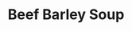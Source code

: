 ---
layout: ../../layouts/RecipeLayout.astro
title: Beef Barley Soup
image: /recipes/images/beefbarley.png
difficulty: 2/5
prepTime: 20 minutes
cookTime: 60 minutes
servings: 6
ingredients:
- London Broil/Chuck Roast (1-2 lbs, 1/2 in cubes)
- Olive Oil (3 tbsp)
- Carrots (3, chopped)
- Celery (2 stalks, chopped)
- Onion (1, minced)
- Tomato Paste (3 tbsp)
- Garlic (4 cloves, minced)
- Chicken/Beef Broth (64 oz)
- Soy Sauce (1 tbsp)
- Worcestershire Sauce (2 tsp)
- Rosemary (2 tsp fresh / 1/2 tsp dried, minced)
- Thyme (2 tsp fresh / 1/2 tsp dried, minced)
- Pearl Barley (2/3 cup)
- Potatoes (3-4, bite-size pieces)
- Parsley (fresh, to garnish)

steps:
- Heat 1 tbsp olive oil in large pot over medium-high heat. Season the meat with pepper and add it to the hot pan (adding salt will draw out moisture, leading to it steaming instead of browning)
- Sear until golden brown on all sides, and set aside with juices in a bowl. Add 1 tbsp olive oil to the pot, and add the carrots, celery, and onions. Saute 3 minutes.
- Add tomato paste and garlic, and saute for 30 seconds. Add broth, soy sauce, worcestershire sauce, rosemary, thyme, salt, and pepper. Add beef back, simmer for 40 minutes.
- After 30 minutes of simmering, start peeling and dicing the potatoes. Add them to the pot and cook until fork tender.
- Season with salt and pepper and serve immediately with fresh parsley.

---